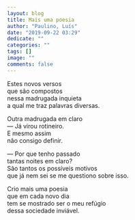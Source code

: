 ```yaml
---
layout: blog
title: Mais uma poesia
author: "Paulino, Luís"
date: "2019-09-22 03:29"
dedicate: ""
categories: ""
tags: []
image: ""
comments: false
---
```


Estes novos versos\
que são compostos\
nessa madrugada inquieta\
a qual me traz palavras diversas.

Outra madrugada em claro\
— Já virou rotineiro.\
E mesmo assim\
não consigo definir.

— Por que tenho passado\
tantas noites em claro?\
São tantos os possíveis motivos\
que já nem sei se me questiono sobre isso.

Crio mais uma poesia\
que em cada novo dia\
tem se mostrado ser o meu refúgio\
dessa sociedade inviável.
